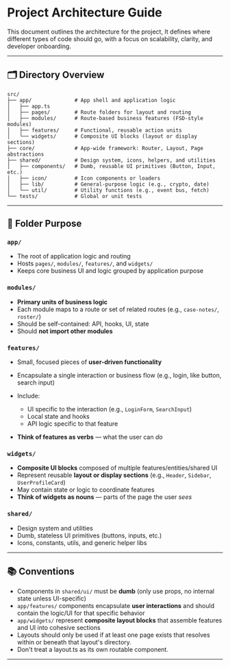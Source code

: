 # Project Architecture Guide

This document outlines the architecture for the project, It defines where different types of code should go, with a focus on scalability, clarity, and developer onboarding.

---

## 🗂 Directory Overview

```
src/
├── app/              # App shell and application logic
│   ├── app.ts
│   ├── pages/        # Route folders for layout and routing
│   ├── modules/      # Route-based business features (FSD-style modules)
│   ├── features/     # Functional, reusable action units
│   └── widgets/      # Composite UI blocks (layout or display sections)
├── core/             # App-wide framework: Router, Layout, Page abstractions
├── shared/           # Design system, icons, helpers, and utilities
│   ├── components/   # Dumb, reusable UI primitives (Button, Input, etc.)
│   ├── icon/         # Icon components or loaders
│   ├── lib/          # General-purpose logic (e.g., crypto, date)
│   └── util/         # Utility functions (e.g., event bus, fetch)
└── tests/            # Global or unit tests
```

---

## 📁 Folder Purpose

### `app/`

- The root of application logic and routing
- Hosts `pages/`, `modules/`, `features/`, and `widgets/`
- Keeps core business UI and logic grouped by application purpose

### `modules/`

- **Primary units of business logic**
- Each module maps to a route or set of related routes (e.g., `case-notes/`, `roster/`)
- Should be self-contained: API, hooks, UI, state
- Should **not import other modules**

### `features/`

- Small, focused pieces of **user-driven functionality**
- Encapsulate a single interaction or business flow (e.g., login, like button, search input)
- Include:

  - UI specific to the interaction (e.g., `LoginForm`, `SearchInput`)
  - Local state and hooks
  - API logic specific to that feature

- **Think of features as verbs** — what the user can _do_

### `widgets/`

- **Composite UI blocks** composed of multiple features/entities/shared UI
- Represent reusable **layout or display sections** (e.g., `Header`, `Sidebar`, `UserProfileCard`)
- May contain state or logic to coordinate features
- **Think of widgets as nouns** — parts of the page the user _sees_

### `shared/`

- Design system and utilities
- Dumb, stateless UI primitives (buttons, inputs, etc.)
- Icons, constants, utils, and generic helper libs

---

## 📚 Conventions

- Components in `shared/ui/` must be **dumb** (only use props, no internal state unless UI-specific)
- `app/features/` components encapsulate **user interactions** and should contain the logic/UI for that specific behavior
- `app/widgets/` represent **composite layout blocks** that assemble features and UI into cohesive sections
- Layouts should only be used if at least one page exists that resolves within or beneath that layout's directory.
- Don't treat a layout.ts as its own routable component.

---
